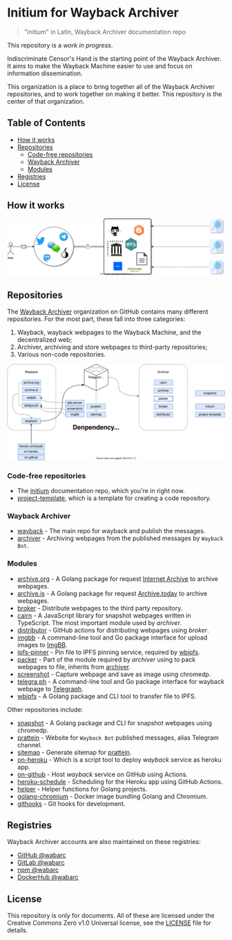 # Initium for Wayback Archiver

> "initium" in Latin,  Wayback Archiver documentation repo

This repository is a *work in progress*.

Indiscriminate Censor's Hand is the starting point of the Wayback Archiver.
It aims to make the Wayback Machine easier to use and focus on information dissemination.

This organization is a place to bring together all of the Wayback Archiver repositories,
and to work together on making it better. This repository is the center of that organization.

## Table of Contents

<!-- START doctoc generated TOC please keep comment here to allow auto update -->
<!-- DON'T EDIT THIS SECTION, INSTEAD RE-RUN doctoc TO UPDATE -->


- [How it works](#how-it-works)
- [Repositories](#repositories)
  - [Code-free repositories](#code-free-repositories)
  - [Wayback Archiver](#wayback-archiver)
  - [Modules](#modules)
- [Registries](#registries)
- [License](#license)

<!-- END doctoc generated TOC please keep comment here to allow auto update -->

## How it works

![](./assets/arch.svg)

## Repositories

The [Wayback Archiver](https://github.com/wabarc) organization on GitHub contains many different repositories.
For the most part, these fall into three categories:

1. Wayback, wayback webpages to the Wayback Machine, and the decentralized web;
2. Archiver, archiving and store webpages to third-party repositories;
3. Various non-code repositories.

![](./assets/dependency-graph.svg)

### Code-free repositories

- The [initium](https://github.com/wabarc/initium) documentation repo, which you're in right now.
- [project-template](https://github.com/wabarc/project-template), which is a template for creating a code repository.

### Wayback Archiver

- [wayback](https://github.com/wabarc/wayback) - The main repo for wayback and publish the messages.
- [archiver](https://github.com/wabarc/archiver) - Archiving webpages from the published messages by `Wayback Bot`.

### Modules

- [archive.org](https://github.com/wabarc/archive.org) - A Golang package for request [Internet Archive](https://archive.org/) to archive webpages.
- [archive.is](https://github.com/wabarc/archive.is) - A Golang package for request [Archive.today](https://archive.today/) to archive webpages.
- [broker](https://github.com/wabarc/broker) - Distribute webpages to the third party repository.
- [cairn](https://github.com/wabarc/cairn) - A JavaScript library for snapshot webpages written in TypeScript. The most important module used by *archiver*.
- [distributor](https://github.com/wabarc/distributor) - GitHub actions for distributing webpages using *broker*.
- [imgbb](https://github.com/wabarc/imgbb) - A command-line tool and Go package interface for upload images to [ImgBB](https://imgbb.com).
- [ipfs-pinner](https://github.com/wabarc/ipfs-pinner) - Pin file to IPFS pinning service, required by [wbipfs](https://github.com/wabarc/wbipfs).
- [packer](https://github.com/wabarc/packer) - Part of the module required by *archiver* using to pack webpages to file, inherits from [archiver](https://github.com/wabarc/archiver).
- [screenshot](https://github.com/wabarc/screenshot) - Capture webpage and save as image using chromedp.
- [telegra.ph](https://github.com/wabarc/telegra.ph) - A command-line tool and Go package interface for wayback webpage to [Telegraph](https://telegra.ph).
- [wbipfs](https://github.com/wabarc/wbipfs) - A Golang package and CLI tool to transfer file to IPFS.

Other repositories include:

- [snapshot](https://github.com/wabarc/snapshot) - A Golang package and CLI for snapshot webpages using chromedp.
- [prattein](https://github.com/wabarc/prattein) - Website for `Wayback Bot` published messages, alias Telegram channel.
- [sitemap](https://github.com/wabarc/sitemap) - Generate sitemap for [prattein](https://github.com/wabrac/prattein).
- [on-heroku](https://github.com/wabarc/on-heroku) - Which is a script tool to deploy *wayback* service as heroku app.
- [on-github](https://github.com/wabarc/on-github) - Host *wayback* service on GitHub using Actions.
- [heroku-schedule](https://github.com/wabarc/heroku-schedule) - Scheduling for the Heroku app using GitHub Actions.
- [helper](https://github.com/wabarc/helper) - Helper functions for Golang projects.
- [golang-chromium](https://github.com/wabarc/golang-chromium) - Docker image bundling Golang and Chromium.
- [githooks](https://github.com/wabarc/githooks) - Git hooks for development.

## Registries

Wayback Archiver accounts are also maintained on these registries:

- [GitHub @wabarc](https://github.com/wabarc)
- [GitLab @wabarc](https://gitlab.com/wabarc)
- [npm @wabarc](https://www.npmjs.com/org/wabarc)
- [DockerHub @wabarc](https://hub.docker.com/u/wabarc)

## License

This repository is only for documents. All of these are licensed under the Creative Commons Zero v1.0 Universal license, see the [LICENSE](https://github.com/wabarc/initium/blob/main/LICENSE) file for details.


